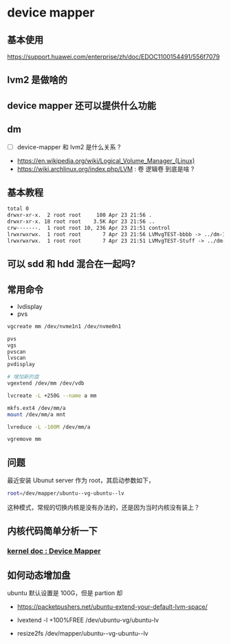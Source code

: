 # device mapper

## 基本使用
https://support.huawei.com/enterprise/zh/doc/EDOC1100154491/556f7079

## lvm2 是做啥的

## device mapper 还可以提供什么功能

## dm
- [ ] device-mapper 和 lvm2 是什么关系 ?


- https://en.wikipedia.org/wiki/Logical_Volume_Manager_(Linux)
- https://wiki.archlinux.org/index.php/LVM : 卷 逻辑卷 到底是啥 ?

## 基本教程

```txt
total 0
drwxr-xr-x.  2 root root     100 Apr 23 21:56 .
drwxr-xr-x. 18 root root    3.5K Apr 23 21:56 ..
crw-------.  1 root root 10, 236 Apr 23 21:51 control
lrwxrwxrwx.  1 root root       7 Apr 23 21:56 LVMvgTEST-bbbb -> ../dm-1
lrwxrwxrwx.  1 root root       7 Apr 23 21:51 LVMvgTEST-Stuff -> ../dm-0
```

## 可以 sdd 和 hdd 混合在一起吗?

## 常用命令
- lvdisplay
- pvs

```sh
vgcreate mm /dev/nvme1n1 /dev/nvme0n1

pvs
vgs
pvscan
lvscan
pvdisplay

# 增加新的盘
vgextend /dev/mm /dev/vdb

lvcreate -L +250G --name a mm

mkfs.ext4 /dev/mm/a
mount /dev/mm/a mnt

lvreduce -L -100M /dev/mm/a

vgremove mm
```

## 问题
最近安装 Ubunut server 作为 root，其启动参数如下，
```sh
root=/dev/mapper/ubuntu--vg-ubuntu--lv
```
这种模式，常规的切换内核是没有办法的，还是因为当时内核没有装上？

## 内核代码简单分析一下
### [kernel doc : Device Mapper](https://docs.kernel.org/admin-guide/device-mapper/index.html#)


## 如何动态增加盘
ubuntu 默认设置是 100G，但是 partion 却
- https://packetpushers.net/ubuntu-extend-your-default-lvm-space/


- lvextend -l +100%FREE /dev/ubuntu-vg/ubuntu-lv
- resize2fs /dev/mapper/ubuntu--vg-ubuntu--lv

